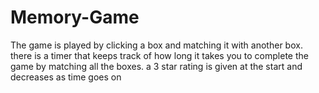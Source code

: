 # Memory-Game
The game is played by clicking a box and matching it with another box.
there is a timer that keeps track of how long it takes you to complete the game 
by matching all the boxes.
a 3 star rating is given at the start and decreases as time goes on
